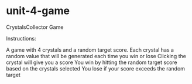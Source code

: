 # unit-4-game

CrystalsCollector Game

Instructions:

A game with 4 crystals and a random target score.
Each crystal has a random value that will be generated each time you win or lose
Clicking the crystal will give you a score
You win by hitting the random target score based on the crystals selected
You lose if your score exceeds the random target
